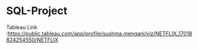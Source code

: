 # SQL-Project
Tableau Link :https://public.tableau.com/app/profile/sushma.mengani/viz/NETFLIX_17018824254550/NETFLIX
